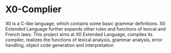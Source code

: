 # X0-Complier
X0 is a C-like language, which contains some basic grammar definitions. X0 Extended Language further expands other rules and functions of lexical and French laws. This project aims at X0 Extended Language, compiles its compiler, realizes the functions of lexical analysis, grammar analysis, error handling, object code generation and interpretation
